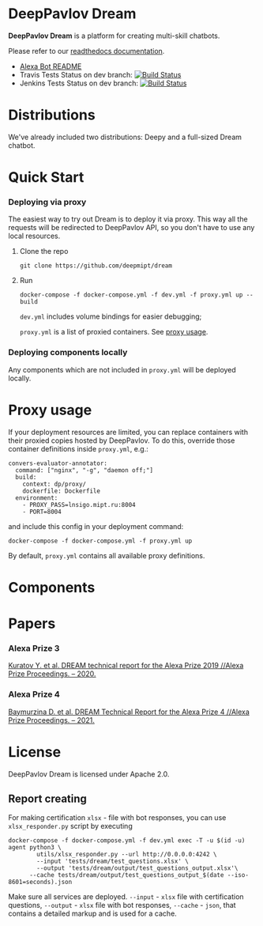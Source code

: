 # DeepPavlov Dream

**DeepPavlov Dream** is a platform for creating multi-skill chatbots.

Please refer to our [readthedocs documentation](https://deeppavlov-agent.readthedocs.io).

- [Alexa Bot README](README-alexa.md)
- Travis Tests Status on dev branch: [![Build Status](https://travis-ci.com/sld/dp-agent-alexa.svg?token=iYvsyXT3Gi1yjduLqC6t&branch=dev)](https://travis-ci.com/sld/dp-agent-alexa)
- Jenkins Tests Status on dev branch: [![Build Status](http://lnsigo.mipt.ru:8080/buildStatus/icon?job=assistant%2Fdev)](http://lnsigo.mipt.ru:8080/job/dp-multibranch/job/dev/)


# Distributions

We've already included two distributions: Deepy and a full-sized Dream chatbot.


# Quick Start

### Deploying via proxy
The easiest way to try out Dream is to deploy it via proxy.
This way all the requests will be redirected to DeepPavlov API, so you don't have to use any local resources.

1. Clone the repo

    ```git clone https://github.com/deepmipt/dream```

2. Run

    ```docker-compose -f docker-compose.yml -f dev.yml -f proxy.yml up --build```
    
    `dev.yml` includes volume bindings for easier debugging;

    `proxy.yml` is a list of proxied containers. See [proxy usage](#proxy-usage).


### Deploying components locally

Any components which are not included in `proxy.yml` will be deployed locally.


# Proxy usage

If your deployment resources are limited, you can replace containers with their proxied copies hosted by DeepPavlov.
To do this, override those container definitions inside `proxy.yml`, e.g.:
```
convers-evaluator-annotator:
  command: ["nginx", "-g", "daemon off;"]
  build:
    context: dp/proxy/
    dockerfile: Dockerfile
  environment:
    - PROXY_PASS=lnsigo.mipt.ru:8004
    - PORT=8004
```
and include this config in your deployment command:
```
docker-compose -f docker-compose.yml -f proxy.yml up
```
By default, `proxy.yml` contains all available proxy definitions.   


# Components



# Papers
### Alexa Prize 3
[Kuratov Y. et al. DREAM technical report for the Alexa Prize 2019 //Alexa Prize Proceedings. – 2020.](https://m.media-amazon.com/images/G/01/mobile-apps/dex/alexa/alexaprize/assets/challenge3/proceedings/Moscow-DREAM.pdf)

### Alexa Prize 4
[Baymurzina D. et al. DREAM Technical Report for the Alexa Prize 4 //Alexa Prize Proceedings. – 2021.](https://d7qzviu3xw2xc.cloudfront.net/alexa/alexaprize/docs/sgc4/MIPT-DREAM.pdf)


# License

DeepPavlov Dream is licensed under Apache 2.0.


## Report creating
For making certification `xlsx` - file with bot responses, you can use `xlsx_responder.py` script by executing
```shell
docker-compose -f docker-compose.yml -f dev.yml exec -T -u $(id -u) agent python3 \
        utils/xlsx_responder.py --url http://0.0.0.0:4242 \
        --input 'tests/dream/test_questions.xlsx' \
        --output 'tests/dream/output/test_questions_output.xlsx'\
      --cache tests/dream/output/test_questions_output_$(date --iso-8601=seconds).json
```
Make sure all services are deployed. `--input` - `xlsx` file with certification questions, `--output` - `xlsx` file with bot responses, `--cache` - `json`, that contains a detailed markup and is used for a cache.